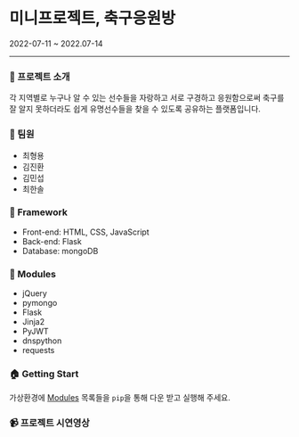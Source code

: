 # 미니프로젝트, 축구응원방
2022-07-11 ~ 2022.07-14

<hr/>

### :newspaper: 프로젝트 소개
각 지역별로 누구나 알 수 있는 선수들을 자랑하고 서로 구경하고 응원함으로써 축구를 잘 알지 못하더라도 쉽게 유명선수들을 찾을 수 있도록 공유하는 플랫폼입니다.

### :raising_hand: 팀원
- 최형용
- 김진환
- 김민섭
- 최한솔

### :floppy_disk: Framework
- Front-end: HTML, CSS, JavaScript
- Back-end: Flask
- Database: mongoDB

### :rocket: Modules
- jQuery
- pymongo
- Flask
- Jinja2
- PyJWT
- dnspython
- requests

### :house: Getting Start
가상환경에 [Modules](#Modules) 목록들을 `pip`을 통해 다운 받고 실행해 주세요.

### :video_camera: 프로젝트 시연영상


